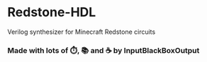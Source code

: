 # Redstone-HDL
Verilog synthesizer for Minecraft Redstone circuits


### Made with lots of ⏱️, 📚 and ☕ by InputBlackBoxOutput
